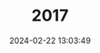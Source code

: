 ---
title: "2017"
category: "Arborimus albipes"
draft: false
date: 2024-02-22 13:03:49
languages:
  German: ["Weißfuß-Wühlmaus"]
  English: ["White-footed Vole"]
---